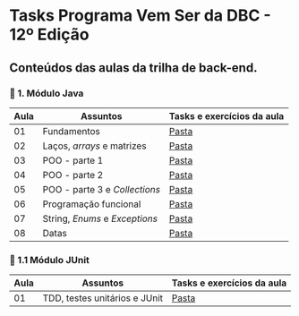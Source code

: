 # Tasks Programa Vem Ser da DBC - 12º Edição

## Conteúdos das aulas da trilha de back-end.

### 📂 1. Módulo Java

| Aula | Assuntos                       | Tasks e exercícios da aula                                                      |
| ---- | -------------------------------| ------------------------------------------------------------------------------- |
| 01   |  Fundamentos                   | [Pasta](https://github.com/leticiasantosgonc/vs12-back/tree/main/modulo-01-java/aula-01/task-01) |
| 02   |  Laços, _arrays_ e matrizes    | [Pasta](https://github.com/leticiasantosgonc/vs12-back/tree/main/modulo-01-java/aula-02) |
| 03   |  POO - parte 1                 | [Pasta](https://github.com/leticiasantosgonc/vs12-back/tree/main/modulo-01-java/aula-03) |
| 04   |  POO - parte 2                 | [Pasta](https://github.com/leticiasantosgonc/vs12-back/tree/main/modulo-01-java/aula-04) |
| 05   |  POO - parte 3 e _Collections_ | [Pasta](https://github.com/leticiasantosgonc/vs12-back/tree/main/modulo-01-java/aula-05) |
| 06   |  Programação funcional         | [Pasta](https://github.com/leticiasantosgonc/vs12-back/tree/main/modulo-01-java/aula-06/exercicios) |
| 07   |  String, _Enums_ e _Exceptions_| [Pasta](https://github.com/leticiasantosgonc/vs12-back/tree/main/modulo-01-java/aula-07/exercicios) |
| 08   |  Datas                         | [Pasta]() |

### 📂 1.1 Módulo JUnit

| Aula | Assuntos                      | Tasks e exercícios da aula                                               |
| ---- | ----------------------------- | ------------------------------------------------------------------------ |
| 01   | TDD, testes unitários e JUnit | [Pasta](https://github.com/leticiasantosgonc/vs12-back/tree/main/modulo-01-1-junit/conta-corrente4) |


